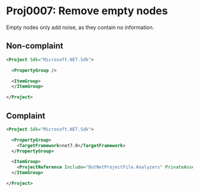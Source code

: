 # Proj0007: Remove empty nodes
Empty nodes only add noise, as they contain no information.

## Non-complaint
``` XML
<Project Sdk="Microsoft.NET.Sdk">

  <PropertyGroup />

  <ItemGroup>
  </ItemGroup>

</Project>
```

## Complaint
``` XML
<Project Sdk="Microsoft.NET.Sdk">

  <PropertyGroup>
    <TargetFramework>net7.0</TargetFramework>
  </PropertyGroup>

  <ItemGroup>
    <ProjectReference Include="DotNetProjectFile.Analyzers" PrivateAssets="all" IncludeAssets="runtime; build; native; contentfiles; analyzers; buildtransitive" />	
  </ItemGroup>

</Project>
```
